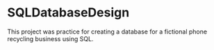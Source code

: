 # SQLDatabaseDesign
This project was practice for creating a database for a fictional phone recycling business using SQL.
